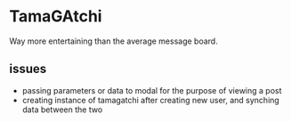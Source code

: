 # TamaGAtchi

Way more entertaining than the average message board.


## issues
- passing parameters or data to modal for the purpose of viewing a post
- creating instance of tamagatchi after creating new user, and synching data between the two
